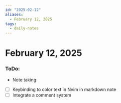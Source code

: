 ```yaml
---
id: "2025-02-12"
aliases:
  - February 12, 2025
tags:
  - daily-notes
---
```


# February 12, 2025

### ToDo:
- Note taking
 - [ ] Keybinding to color text in Nvim in markdown note
 - [ ] Integrate a comment system 
